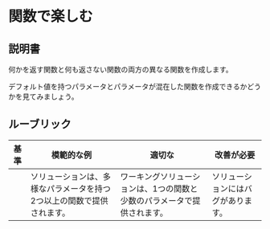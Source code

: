 # 関数で楽しむ

## 説明書

何かを返す関数と何も返さない関数の両方の異なる関数を作成します。

デフォルト値を持つパラメータとパラメータが混在した関数を作成できるかどうかを見てみましょう。

## ルーブリック

| 基準 | 模範的な例                                                                              | 適切な                                                         | 改善が必要 |
| -------- | -------------------------------------------------------------------------------------- | ---------------------------------------------------------------- | ----------------- |
|          | ソリューションは、多様なパラメータを持つ2つ以上の関数で提供されます。 | ワーキングソリューションは、1つの関数と少数のパラメータで提供されます。 | ソリューションにはバグがあります。 |